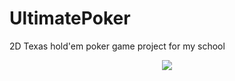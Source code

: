 # UltimatePoker
2D Texas hold'em poker game project for my school

<p align="center">
<img src="https://user-images.githubusercontent.com/65224852/235273993-9426f422-0a4e-4345-8088-3759025967aa.png">
</p>
